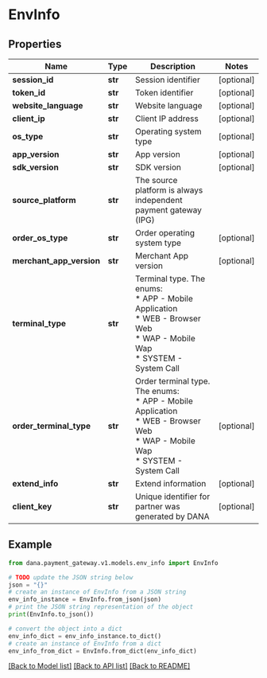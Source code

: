 # EnvInfo


## Properties

Name | Type | Description | Notes
------------ | ------------- | ------------- | -------------
**session_id** | **str** | Session identifier | [optional] 
**token_id** | **str** | Token identifier | [optional] 
**website_language** | **str** | Website language | [optional] 
**client_ip** | **str** | Client IP address | [optional] 
**os_type** | **str** | Operating system type | [optional] 
**app_version** | **str** | App version | [optional] 
**sdk_version** | **str** | SDK version | [optional] 
**source_platform** | **str** | The source platform is always independent payment gateway (IPG) | 
**order_os_type** | **str** | Order operating system type | [optional] 
**merchant_app_version** | **str** | Merchant App version | [optional] 
**terminal_type** | **str** | Terminal type. The enums:<br /> * APP - Mobile Application<br /> * WEB - Browser Web<br /> * WAP - Mobile Wap<br /> * SYSTEM - System Call<br />  | 
**order_terminal_type** | **str** | Order terminal type. The enums:<br /> * APP - Mobile Application<br /> * WEB - Browser Web<br /> * WAP - Mobile Wap<br /> * SYSTEM - System Call<br />  | [optional] 
**extend_info** | **str** | Extend information | [optional] 
**client_key** | **str** | Unique identifier for partner was generated by DANA | [optional] 

## Example

```python
from dana.payment_gateway.v1.models.env_info import EnvInfo

# TODO update the JSON string below
json = "{}"
# create an instance of EnvInfo from a JSON string
env_info_instance = EnvInfo.from_json(json)
# print the JSON string representation of the object
print(EnvInfo.to_json())

# convert the object into a dict
env_info_dict = env_info_instance.to_dict()
# create an instance of EnvInfo from a dict
env_info_from_dict = EnvInfo.from_dict(env_info_dict)
```
[[Back to Model list]](../README.md#documentation-for-models) [[Back to API list]](../README.md#documentation-for-api-endpoints) [[Back to README]](../README.md)


